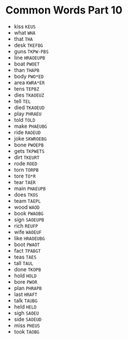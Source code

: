 # Common Words Part 10

* kiss `KEUS`
* what `WHA`
* that `THA`
* desk `TKEFBG`
* guns `TKPW-PBS`
* line `HRAOEUPB`
* boat `PWOET`
* than `THAPB`
* body `PWO*ED`
* area `KWRA*ER`
* tens `TEPBZ`
* dies `TKAOEUZ`
* tell `TEL`
* died `TKAOEUD`
* play `PHRAEU`
* told `TOLD`
* make `PHAEUBG`
* ride `RAOEUD`
* joke `SKWROEBG`
* bone `PWOEPB`
* gets `TKPWETS`
* dirt `TKEURT`
* rode `ROED`
* torn `TORPB`
* tore `TO*R`
* tear `TAER`
* main `PHAEUPB`
* does `TKOS`
* team `TAEPL`
* wood `WAOD`
* book `PWAOBG`
* sign `SAOEUPB`
* rich `REUFP`
* wife `WAOEUF`
* like `HRAOEUBG`
* boot `PWAOT`
* fact `TPABGT`
* teas `TAES`
* tall `TAUL`
* done `TKOPB`
* hold `HOLD`
* bore `PWOR`
* plan `PHRAPB`
* last `HRAFT`
* talk `TAUBG`
* held `HELD`
* sigh `SAOEU`
* side `SAOEUD`
* miss `PHEUS`
* took `TAOBG`
